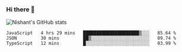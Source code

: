 ### Hi there 👋

<!--
**phoenixx1/phoenixx1** is a ✨ _special_ ✨ repository because its `README.md` (this file) appears on your GitHub profile.

Here are some ideas to get you started:

- 🔭 I’m currently working on ...
- 🌱 I’m currently learning ...
- 👯 I’m looking to collaborate on ...
- 🤔 I’m looking for help with ...
- 💬 Ask me about ...
- 📫 How to reach me: ...
- 😄 Pronouns: ...
- ⚡ Fun fact: ...
-->

![Nishant's GitHub stats](https://github-readme-stats.vercel.app/api?username=phoenixx1&count_private=true)   
<!--START_SECTION:waka-->
```text
JavaScript   4 hrs 29 mins   █████████████████████▒░░░   85.64 % 
JSON         30 mins         ██▒░░░░░░░░░░░░░░░░░░░░░░   09.74 % 
TypeScript   12 mins         █░░░░░░░░░░░░░░░░░░░░░░░░   03.99 % 
```
<!--END_SECTION:waka-->
